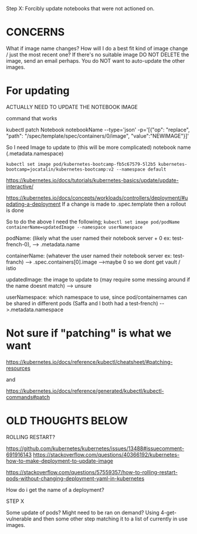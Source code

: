 Step X: Forcibly update notebooks that were not actioned on. 



# CONCERNS
What if image name changes?
How will I do a best fit kind of image change / just the most recent one?
If there's no suitable image DO NOT DELETE the image, send an email perhaps.
You do NOT want to auto-update the other images. 

# For updating 
ACTUALLY NEED TO UPDATE THE NOTEBOOK IMAGE

command that works

kubectl patch Notebook notebookName --type='json' -p='[{"op": "replace", "path": "/spec/template/spec/containers/0/image", "value":"NEWIMAGE"}]'

So I need
Image to update to (this will be more complicated)
notebook name (.metadata.namespace)



`kubectl set image pod/kubernetes-bootcamp-fb5c67579-5l2b5 kubernetes-bootcamp=jocatalin/kubernetes-bootcamp:v2 --namespace default`

https://kubernetes.io/docs/tutorials/kubernetes-basics/update/update-interactive/

https://kubernetes.io/docs/concepts/workloads/controllers/deployment/#updating-a-deployment
If a change is made to .spec.template then a rollout is done

So to do the above I need the following; `kubectl set image pod/podName containerName=updatedImage --namespace userNamespace`

podName: (likely what the user named their notebook server + 0 ex: test-french-0), --> .metadata.name

containerName: (whatever the user named their notebook server ex: test-franch) --> .spec.containers[0].image -->maybe 0 so we dont get vault / istio

updatedImage: the image to update to (may require some messing around if the name doesnt match) --> unsure

userNamespace: which namespace to use, since pod/containernames can be shared in different pods (Saffa and I both had a test-french) -->.metadata.namespace



# Not sure if "patching" is what we want
 https://kubernetes.io/docs/reference/kubectl/cheatsheet/#patching-resources

 and

 https://kubernetes.io/docs/reference/generated/kubectl/kubectl-commands#patch

# OLD THOUGHTS BELOW


ROLLING RESTART?

https://github.com/kubernetes/kubernetes/issues/13488#issuecomment-691916143
https://stackoverflow.com/questions/40366192/kubernetes-how-to-make-deployment-to-update-image

https://stackoverflow.com/questions/57559357/how-to-rolling-restart-pods-without-changing-deployment-yaml-in-kubernetes

How do i get the name of a deployment? 



STEP X

Some update of pods? Might need to be ran on demand? Using 4-get-vulnerable and then some other step matching it to a list of
currently in use images.